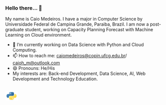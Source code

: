 ### Hello there... 👋

My name is Caio Medeiros. I have a major in Computer Science by Universidade Federal de Campina Grande, Paraiba, Brazil.
I am now a post-graduate student, working on Capacity Planning Forecast with Machine Learning on Cloud environment.

- 🔭 I’m currently working on Data Science with Python and Cloud Computing.
- 📫 How to reach me: caiomedeiros@copin.ufcg.edu.br/ caioh_m@outlook.com
- 😄 Pronouns: He/His
- My interests are: Back-end Development, Data Science, AI, Web Development and Technology Education.

</div>
<div style="display: inline_block"><br>

  <img align="center" alt="Caio-Python" height="30" width="40" src="https://raw.githubusercontent.com/devicons/devicon/master/icons/python/python-original.svg">
  
</div>
